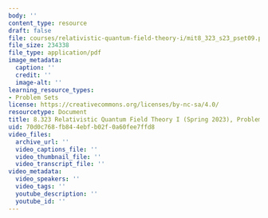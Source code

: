 ```yaml
---
body: ''
content_type: resource
draft: false
file: courses/relativistic-quantum-field-theory-i/mit8_323_s23_pset09.pdf
file_size: 234338
file_type: application/pdf
image_metadata:
  caption: ''
  credit: ''
  image-alt: ''
learning_resource_types:
- Problem Sets
license: https://creativecommons.org/licenses/by-nc-sa/4.0/
resourcetype: Document
title: 8.323 Relativistic Quantum Field Theory I (Spring 2023), Problem Set 9
uid: 70d0c768-fb84-4ebf-b02f-0a60fee7ffd8
video_files:
  archive_url: ''
  video_captions_file: ''
  video_thumbnail_file: ''
  video_transcript_file: ''
video_metadata:
  video_speakers: ''
  video_tags: ''
  youtube_description: ''
  youtube_id: ''
---
```

